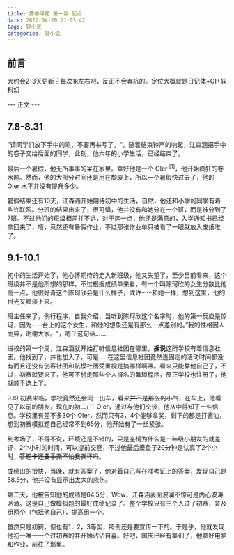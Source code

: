 ```yaml
---
title: 雾中寻花 第一章 起点
date: 2022-04-20 21:03:42
tags: 轻小说
categories: 轻小说
---
```


## 前言

大约会2-3天更新？每次1k左右吧，反正不会弃坑的。定位大概就是日记体+OI+软科幻

--- 正文  ---

## 7.8-8.31

 ”请同学们放下手中的笔，不要再书写了。“，随着结束铃声的响起，江森涵把手中的卷子交给后面的同学，此刻，他六年的小学生活，已经结束了。

最后一个暑假，他无所事事的呆在家里。幸好他是一个 OIer $^[1]$，他开始疯狂的卷水题。然而，他的大部分时间还是用在颓废上，所以一个暑假快过去了，他的 OIer 水平并没有提升多少。

 暑假结束还有10天，江森涵开始期待初中的生活，自然，他还和小学的同学有着些许联系。分班的结果出来了，很可惜，他并没有和她分在一个班，而是被分到了7班。不过他们的班级相差并不远，对于这一点，他还是满意的，入学通知书已经拿回来了，啧，竟然还有暑假作业，不过那张作业单只被看了一眼就放入废纸堆了。

## 9.1-10.1

 初中的生活开始了，他心怀期待的走入新班级，他又失望了，至少目前看来，这个班级并不是他所想的那样。不过根据成绩单来看，有一个叫陈珂欣的女生分数比他高一点，他很好奇这个陈珂欣会是什么样子，或许······和她一样，想到这里，他的目光又黯淡下来。

  班主任来了，例行程序，自我介绍，当听到陈珂欣这个名字时，他的第一反应是惊讶，因为······台上的这个女生，和他的想象还是有那么一点差别的。”我的性格因人而异，谢谢大家。“，嗯？这句话.......

  进校的第一个周，江森涵就开始打听信息社团在哪里，**据说**这所学校有着信息社团。他找到了，并也加入了，可是.....在这里信息社团竟然连固定的活动时间都没有而且还没有创客社团和航模社团受重视是搞哪样啊喂。看来只能靠他自己了，不过，初赛就要来了，他可不想走那些个人报名的繁琐程序，反正学校也注册了，他就顺手选上了。

   9.19 初赛来临，学校竟然还会同一出车，~~看来并不是那么的小气~~，在车上，他看见了以前的朋友，现在的初二/三 OIer，通过与他们交谈，他从中得知了一些信息。学校里有差不多30个 OIer，然而只有3，4个能够拿奖，剩下的都是打酱油，想到初赛模拟题自己经常不到65分，他开始有了一丝紧张。

   到考场了，不得不说，环境还是不错的，~~只是座椅为什么是一年级小朋友的就差评~~，2个小时的时间，可以提前交卷，不过他~~最后摸鱼了20分钟~~是认真了2个小时，~~答题卡还要手撕不怕我撕坏吗~~。

   成绩出的很快，当晚，就有答案了，他对着自己写在准考证上的答案，发现自己是58.5分，他并没有显示出太大的悲伤。

   第二天，他被告知他的成绩是64.5分，Wow，江森涵表面波澜不惊可是内心波涛汹涌。这是自己做模拟题的最好成绩记录了。整个学校只有三个人过了初赛，普及组两个（包括他自己），提高组一个。

   虽然只是初赛，但也有1，2，3等奖，照例还是要宣传一下的。于是乎，他就发现他初一唯一一个过初赛的~~并开始沾沾自喜~~。好吧，国庆已经有集训了，他拿好电脑和作业，前往了那里。

    


